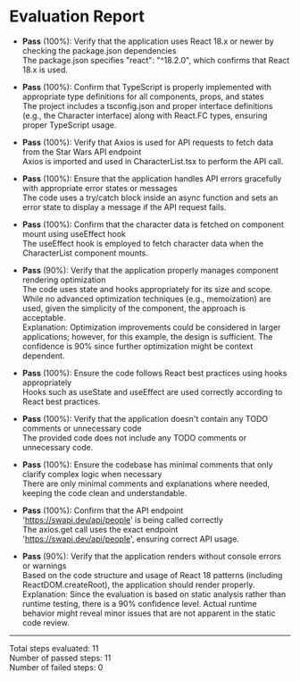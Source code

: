 # Evaluation Report

- **Pass** (100%): Verify that the application uses React 18.x or newer by checking the package.json dependencies  
  The package.json specifies "react": "^18.2.0", which confirms that React 18.x is used.

- **Pass** (100%): Confirm that TypeScript is properly implemented with appropriate type definitions for all components, props, and states  
  The project includes a tsconfig.json and proper interface definitions (e.g., the Character interface) along with React.FC types, ensuring proper TypeScript usage.

- **Pass** (100%): Verify that Axios is used for API requests to fetch data from the Star Wars API endpoint  
  Axios is imported and used in CharacterList.tsx to perform the API call.

- **Pass** (100%): Ensure that the application handles API errors gracefully with appropriate error states or messages  
  The code uses a try/catch block inside an async function and sets an error state to display a message if the API request fails.

- **Pass** (100%): Confirm that the character data is fetched on component mount using useEffect hook  
  The useEffect hook is employed to fetch character data when the CharacterList component mounts.

- **Pass** (90%): Verify that the application properly manages component rendering optimization  
  The code uses state and hooks appropriately for its size and scope. While no advanced optimization techniques (e.g., memoization) are used, given the simplicity of the component, the approach is acceptable.  
  Explanation: Optimization improvements could be considered in larger applications; however, for this example, the design is sufficient. The confidence is 90% since further optimization might be context dependent.

- **Pass** (100%): Ensure the code follows React best practices using hooks appropriately  
  Hooks such as useState and useEffect are used correctly according to React best practices.

- **Pass** (100%): Verify that the application doesn't contain any TODO comments or unnecessary code  
  The provided code does not include any TODO comments or unnecessary code.

- **Pass** (100%): Ensure the codebase has minimal comments that only clarify complex logic when necessary  
  There are only minimal comments and explanations where needed, keeping the code clean and understandable.

- **Pass** (100%): Confirm that the API endpoint 'https://swapi.dev/api/people' is being called correctly  
  The axios.get call uses the exact endpoint 'https://swapi.dev/api/people', ensuring correct API usage.

- **Pass** (90%): Verify that the application renders without console errors or warnings  
  Based on the code structure and usage of React 18 patterns (including ReactDOM.createRoot), the application should render properly.  
  Explanation: Since the evaluation is based on static analysis rather than runtime testing, there is a 90% confidence level. Actual runtime behavior might reveal minor issues that are not apparent in the static code review.

---

Total steps evaluated: 11  
Number of passed steps: 11  
Number of failed steps: 0